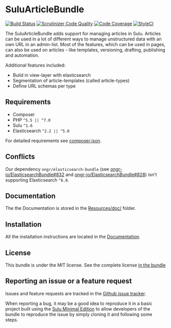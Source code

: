 # SuluArticleBundle

[![Build Status](https://travis-ci.org/sulu/SuluArticleBundle.svg)](https://travis-ci.org/sulu/SuluArticleBundle)
[![Scrutinizer Code Quality](https://scrutinizer-ci.com/g/sulu/SuluArticleBundle/badges/quality-score.png)](https://scrutinizer-ci.com/g/sulu/SuluArticleBundle/)
[![Code Coverage](https://scrutinizer-ci.com/g/sulu/SuluArticleBundle/badges/coverage.png)](https://scrutinizer-ci.com/g/sulu/SuluArticleBundle/)
[![StyleCI](https://styleci.io/repos/61883398/shield)](https://styleci.io/repos/61883398)

The SuluArticleBundle adds support for managing articles in Sulu. Articles can be used in a lot of different ways to
manage unstructured data with an own URL in an admin-list. Most of the features, which can be used in pages, can also
be used on articles - like templates, versioning, drafting, publishing and automation.

Additional features included:

* Build in view-layer with elasticsearch
* Segmentation of article-templates (called article-types)
* Define URL schemas per type

## Requirements

* Composer
* PHP `^5.5 || ^7.0`
* Sulu `^1.6`
* Elasticsearch `^2.2 || ^5.0`

For detailed requirements see [composer.json](https://github.com/sulu/SuluArticleBundle/blob/master/composer.json).

## Conflicts

Our dependency `ongr/elasticsearch-bundle`
(see [ongr-io/ElasticsearchBundle#832](https://github.com/ongr-io/ElasticsearchBundle/issues/832) and 
[ongr-io/ElasticsearchBundle#828](https://github.com/ongr-io/ElasticsearchBundle/issues/828)) isn't supporting
Elasticsearch `^6.0`.

## Documentation

The the Documentation is stored in the
[Resources/doc/](https://github.com/sulu/SuluArticleBundle/blob/master/Resources/doc) folder.

## Installation

All the installation instructions are located in the 
[Documentation](https://github.com/sulu/SuluArticleBundle/blob/master/Resources/doc/installation.md).

## License

This bundle is under the MIT license. See the complete license [in the bundle](LICENSE)

## Reporting an issue or a feature request

Issues and feature requests are tracked in the [Github issue tracker](https://github.com/Sulu/SuluArticleBundle/issues).

When reporting a bug, it may be a good idea to reproduce it in a basic project built using the
[Sulu Minimal Edition](https://github.com/sulu/sulu-minimal) to allow developers of the bundle to reproduce the issue
by simply cloning it and following some steps.

